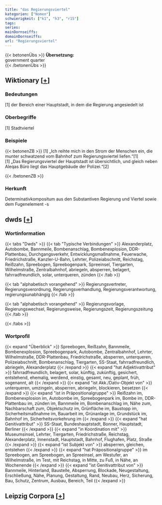 ```yaml
---
title: "das Regierungsviertel"
kategorien: ["Nomen"]
schwierigkeit: ["k1", "h3", "r15"]
tags:
series:
mainDornseiffs:
domainDornseiffs:
url: "Regierungsviertel"
---
```


{{< betonenÜbs >}}
**Übersetzung:**  
government quarter  
{{< /betonenÜbs >}}

## Wiktionary [[+](https://de.wiktionary.org/wiki/Regierungsviertel)]

### Bedeutungen
[1] der Bereich einer Hauptstadt, in dem die Regierung angesiedelt ist  

### Oberbegriffe
[1] Stadtviertel  

### Beispiele
{{< betonenZB >}}
[1] „Ich reihte mich in den Strom der Menschen ein, die munter schwatzend vom Bahnhof zum Regierungsviertel liefen.“[1]  
[1] „Das Regierungsviertel der Hauptstadt ist übersichtlich, und gleich neben Aleqas Büro liegt das Hauptgebäude der Polizei.“[2]  

{{< /betonenZB >}}
### Herkunft
Determinativkompositum aus den Substantiven Regierung und Viertel sowie dem Fugenelement -s  



## dwds [[+](https://www.dwds.de/wb/Regierungsviertel)]

### Wortinformation
{{< tabs "Dwds" >}}
{{< tab "Typische Verbindungen" >}}
Alexanderplatz, Autobombe, Bannmeile, Bombenanschlag, Bombenexplosion, DDR-Plattenbau, Durchgangsverkehr, Entwicklungsmaßnahme, Feuerwache, Friedrichstraße, Kanzler-U-Bahn, Lehrter, Polizeiabschnitt, Reichstag, Reißzahn, Spreebogen, Spreebogenpark, Spreeinsel, Tiergarten, Wilhelmstraße, Zentralbahnhof, abriegeln, absperren, belagert, fahrradfreundlich, solar, unterqueren, zünden
{{< /tab >}}

{{< tab "alphabetisch vorangehend" >}}
Regierungsvertreter, Regierungsverordnung, Regierungsverhandlung, Regierungsverantwortung, regierungsunabhängig
{{< /tab >}}

{{< tab "alphabetisch vorangehend" >}}
Regierungsvorlage, Regierungswechsel, Regierungsweise, Regierungszeit, Regierungszeitung
{{< /tab >}}

{{< /tabs >}}

### Wortprofil
{{< expand "Überblick" >}} Spreebogen, Reißzahn, Bannmeile, Bombenexplosion, Spreebogenpark, Autobombe, Zentralbahnhof, Lehrter, Wilhelmstraße, DDR-Plattenbau, Friedrichstraße, absperren, unterqueren, Polizeiabschnitt, Bombenanschlag, Tiergarten, SS-Staat, fahrradfreundlich, abriegeln, Alexanderplatz {{< /expand >}}
{{< expand "hat Adjektivattribut" >}} fahrradfreundlich, belagert, solar, künftig, zukünftig, gesichert, entstehend, ehemalig, werdend, einstig, gesamt, neu, geplant, früh, sogenannt, alt {{< /expand >}}
{{< expand "ist Akk./Dativ-Objekt von" >}} unterqueren, umzingeln, absperren, abriegeln, blockieren, besetzen {{< /expand >}}
{{< expand "ist in Präpositionalgruppe" >}} Reißzahn im, Bombenexplosion im, Autobombe im, Spreebogenpark im, Bombe im, DDR-Plattenbau im, zünden im, Bannmeile im, Bombenanschlag im, Nähe zum, Nachbarschaft zum, Objektschutz im, Grünfläche im, Baustopp im, Sicherheitsmaßnahme im, Bauarbeit im, Grünanlage im, Grundstück im, Bahnhof im, Sicherheitsvorkehrung im {{< /expand >}}
{{< expand "hat Genitivattribut" >}} SS-Staat, Bundeshauptstadt, Bonner, Hauptstadt, Berliner {{< /expand >}}
{{< expand "in Koordination mit" >}} Museumsinsel, Lehrter, Tiergarten, Friedrichstraße, Reichstag, Alexanderplatz, Innenstadt, Hauptstadt, Bahnhof, Flughafen, Platz, Straße {{< /expand >}}
{{< expand "ist Subjekt von" >}} absperren, gleichen, entstehen {{< /expand >}}
{{< expand "hat Präpositionalgruppe" >}} im Spreebogen, am Spreebogen, an Spreeinsel, am Westufer, an Wilhelmstraße, im Test, mit Reichstag, in Mitte, zu Fuß, in Nähe, an Wochenende {{< /expand >}}
{{< expand "ist Genitivattribut von" >}} Bannmeile, Hinterland, Baustelle, Absperrung, Blockade, Neugestaltung, Erschließung, Nähe, Planung, Gestaltung, Rand, Neubau, Herz, Sicherung, Bau, Schutz, Zentrum, Ausbau, Bereich, Teil {{< /expand >}}

## Leipzig Corpora [[+](https://corpora.uni-leipzig.de/en/res?word=Regierungsviertel&corpusId=deu_newscrawl-public_2018)]

